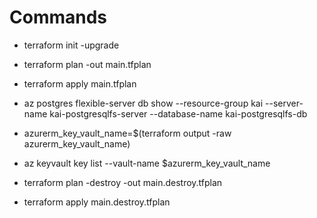 # Commands

- terraform init -upgrade
- terraform plan -out main.tfplan
- terraform apply main.tfplan

- az postgres flexible-server db show --resource-group kai --server-name kai-postgresqlfs-server --database-name kai-postgresqlfs-db

- azurerm_key_vault_name=$(terraform output -raw azurerm_key_vault_name)
- az keyvault key list --vault-name $azurerm_key_vault_name


- terraform plan -destroy -out main.destroy.tfplan
- terraform apply main.destroy.tfplan
